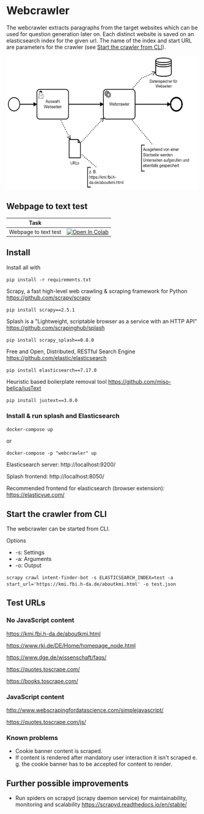 # Webcrawler
The webcrawler extracts paragraphs from the target websites which can be used for question generation later on. Each distinct website is saved on an elasticsearch index for the given url. The name of the index and start URL are parameters for the crawler (see [Start the crawler from CLI](#Start-the-crawler-from-CLI)). 

<img src="../images/crawling-websites-for-text.png" width="600" height="350" />

## Webpage to text test

|Task| |
|---|---|
|Webpage to text test|[![Open In Colab](https://colab.research.google.com/assets/colab-badge.svg)](https://colab.research.google.com/github/TiloMichel/textgen-for-chatbot-training-german/blob/main/0_webcrawler/webpage_to_text_test.ipynb) |

## Install
Install all with

`pip install -r requirements.txt`

Scrapy, a fast high-level web crawling & scraping framework for Python https://github.com/scrapy/scrapy

`pip install scrapy==2.5.1`

Splash is a "Lightweight, scriptable browser as a service with an HTTP API" https://github.com/scrapinghub/splash

`pip install scrapy_splash==0.8.0`

Free and Open, Distributed, RESTful Search Engine https://github.com/elastic/elasticsearch

`pip install elasticsearch==7.17.0`

Heuristic based boilerplate removal tool https://github.com/miso-belica/jusText

`pip install justext==3.0.0`

### Install & run splash and Elasticsearch

`docker-compose up`

or

`docker-compose -p "webcrawler" up`

Elasticsearch server: http://localhost:9200/

Splash frontend: http://localhost:8050/

Recommended frontend for elasticsearch (browser extension): https://elasticvue.com/

## Start the crawler from CLI
The webcrawler can be started from CLI.

Options
* -s: Settings
* -a: Arguments
* -o: Output

`scrapy crawl intent-finder-bot -s ELASTICSEARCH_INDEX=test -a start_url='https://kmi.fbi.h-da.de/aboutkmi.html' -o test.json`


## Test URLs

### No JavaScript content
https://kmi.fbi.h-da.de/aboutkmi.html

https://www.rki.de/DE/Home/homepage_node.html

https://www.dge.de/wissenschaft/faqs/

https://quotes.toscrape.com/

https://books.toscrape.com/

### JavaScript content
http://www.webscrapingfordatascience.com/simplejavascript/

https://quotes.toscrape.com/js/

### Known problems
- Cookie banner content is scraped. 
- If content is rendered after mandatory user interaction it isn't scraped e. g. the cookie banner has to be accepted for content to render.

## Further possible improvements
- Run spiders on scrapyd (scrapy daemon service) for maintainability, monitoring and scalability https://scrapyd.readthedocs.io/en/stable/